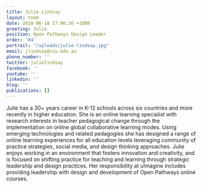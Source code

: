 ```yaml
---
title: Julie Lindsay
layout: team
date: 2018-06-18 17:06:36 +1000
greeting: Julie
position: Open Pathways Design Leader
order: '04'
portrait: "/uploads/julie-lindsay.jpg"
email: jlindsay@csu.edu.au
phone_number: ''
twitter: julielindsay
facebook: ''
youtube: ''
linkedin: ''
blog: ''
publications: []
---
```

Julie has a 30+ years career in K-12 schools across six countries and more recently in higher education. She is an online learning specialist with research interests in teacher pedagogical change through the implementation on online global collaborative learning modes. Using emerging technologies and related pedagogies she has designed a range of online learning experiences for all education levels leveraging community of practice strategies, social media, and design thinking approaches. Julie enjoys working in an environment that fosters innovation and creativity, and is focused on shifting practice for teaching and learning through strategic leadership and design practices. Her responsibility at u!magine includes providing leadership with design and development of Open Pathways online courses.
